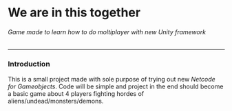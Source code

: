 # **We are in this together**
###### _Game made to learn how to do moltiplayer with new Unity framework_
------------------------


### Introduction
This is a small project made with sole purpose of trying out new _Netcode for Gameobjects_. Code will be simple and project in the end should become a basic game about 4 players fighting hordes of aliens/undead/monsters/demons.
